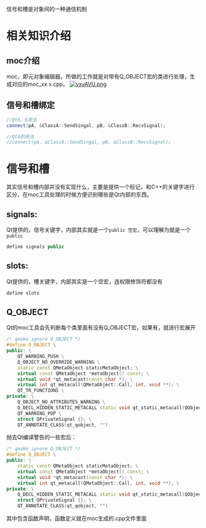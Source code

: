 信号和槽是对象间的一种通信机制

# 相关知识介绍
## moc介绍
moc，即元对象编辑器，所做的工作就是对带有Q_OBJECT宏的类进行处理，生成对应的moc_xx x.cpp。
[![vxvAVU.png](https://s1.ax1x.com/2022/09/15/vxvAVU.png)](https://imgse.com/i/vxvAVU)
## 信号和槽绑定
```C++
//Qt5、6用法
connect(pA, &ClassA::SendSingal, pB, &ClassB::RecvSignal);

//Qt4的用法
//connect(pA, &ClassA::SendSingal, pB, &ClassB::RecvSignal);
```
# 信号和槽
其实信号和槽内部并没有实现什么，主要是提供一个标记，和C++的关键字进行区分，在moc工具处理的时候方便识别哪些是Qt内部的东西。
## signals:
Qt提供的，信号关键字，内部其实就是一个`public 空宏`，可以理解为就是一个`public`
```C++
define signals public
```
## slots:
Qt提供的，槽关键字，内部其实是一个空宏，连权限修饰符都没有
```C++
define slots
```

## Q_OBJECT
Qt的moc工具会先判断每个类里面有没有Q_OBJECT宏，如果有，就进行宏展开
```C++
/* qmake ignore Q_OBJECT */
#define Q_OBJECT \
public: \
    QT_WARNING_PUSH \
    Q_OBJECT_NO_OVERRIDE_WARNING \
    static const QMetaObject staticMetaObject; \
    virtual const QMetaObject *metaObject() const; \
    virtual void *qt_metacast(const char *); \
    virtual int qt_metacall(QMetaObject::Call, int, void **); \
    QT_TR_FUNCTIONS \
private: \
    Q_OBJECT_NO_ATTRIBUTES_WARNING \
    Q_DECL_HIDDEN_STATIC_METACALL static void qt_static_metacall(QObject *, QMetaObject::Call, int, void **); \
    QT_WARNING_POP \
    struct QPrivateSignal {}; \
    QT_ANNOTATE_CLASS(qt_qobject, "")
```
抛去Qt编译警告的一些宏后：
```C++
/* qmake ignore Q_OBJECT */
#define Q_OBJECT \
public: \
    static const QMetaObject staticMetaObject; \
    virtual const QMetaObject *metaObject() const; \
    virtual void *qt_metacast(const char *); \
    virtual int qt_metacall(QMetaObject::Call, int, void **); \
private: \
	Q_DECL_HIDDEN_STATIC_METACALL static void qt_static_metacall(QObject *, QMetaObject::Call, int, void **); \
    struct QPrivateSignal {}; \
    QT_ANNOTATE_CLASS(qt_qobject, "")
```
其中包含函数声明，函数定义就在moc生成的.cpp文件里面